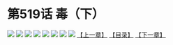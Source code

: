 # 第519话 毒（下）
![](https://mhpic.xiaomingtaiji.net/comic/D/斗破苍穹拆分版/519话/1.jpg-zymk.middle.webp)
![](https://mhpic.xiaomingtaiji.net/comic/D/斗破苍穹拆分版/519话/2.jpg-zymk.middle.webp)
![](https://mhpic.xiaomingtaiji.net/comic/D/斗破苍穹拆分版/519话/3.jpg-zymk.middle.webp)
![](https://mhpic.xiaomingtaiji.net/comic/D/斗破苍穹拆分版/519话/4.jpg-zymk.middle.webp)
![](https://mhpic.xiaomingtaiji.net/comic/D/斗破苍穹拆分版/519话/5.jpg-zymk.middle.webp)
![](https://mhpic.xiaomingtaiji.net/comic/D/斗破苍穹拆分版/519话/6.jpg-zymk.middle.webp)
![](https://mhpic.xiaomingtaiji.net/comic/D/斗破苍穹拆分版/519话/7.jpg-zymk.middle.webp)
![](https://mhpic.xiaomingtaiji.net/comic/D/斗破苍穹拆分版/519话/8.jpg-zymk.middle.webp)
[【上一章】](./518.md)
[【目录】](./READMD.md)
[【下一章】](./520.md)
